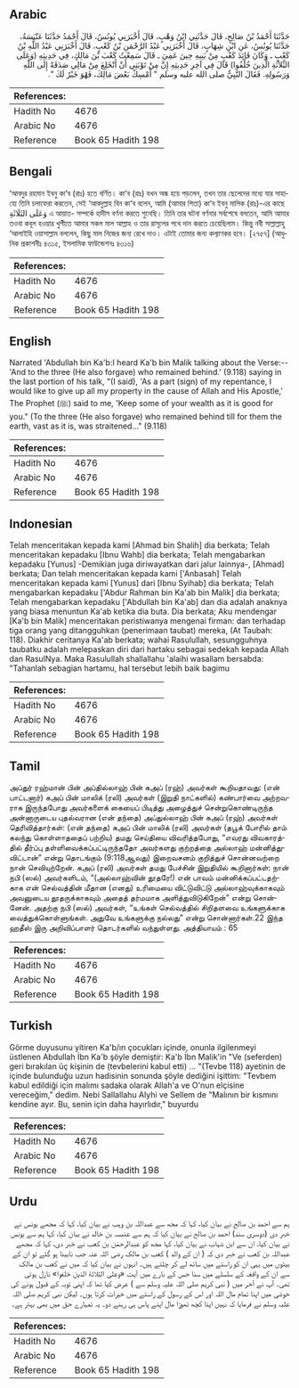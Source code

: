 ## Arabic


<div dir="rtl" lang="ar" style={{fontSize:'larger',backgroundColor:'#f8f9fa',padding:20}}>
حَدَّثَنَا أَحْمَدُ بْنُ صَالِحٍ، قَالَ حَدَّثَنِي ابْنُ وَهْبٍ، قَالَ أَخْبَرَنِي يُونُسُ، قَالَ أَحْمَدُ حَدَّثَنَا عَنْبَسَةُ، حَدَّثَنَا يُونُسُ، عَنِ ابْنِ شِهَابٍ، قَالَ أَخْبَرَنِي عَبْدُ الرَّحْمَنِ بْنُ كَعْبٍ، قَالَ أَخْبَرَنِي عَبْدُ اللَّهِ بْنُ كَعْبٍ ـ وَكَانَ قَائِدَ كَعْبٍ مِنْ بَنِيهِ حِينَ عَمِيَ ـ قَالَ سَمِعْتُ كَعْبَ بْنَ مَالِكٍ، فِي حَدِيثِهِ ‏(‏وَعَلَى الثَّلاَثَةِ الَّذِينَ خُلِّفُوا‏)‏ قَالَ فِي آخِرِ حَدِيثِهِ إِنَّ مِنْ تَوْبَتِي أَنْ أَنْخَلِعَ مِنْ مَالِي صَدَقَةً إِلَى اللَّهِ وَرَسُولِهِ‏.‏ فَقَالَ النَّبِيُّ صلى الله عليه وسلم ‏"‏ أَمْسِكْ بَعْضَ مَالِكَ، فَهْوَ خَيْرٌ لَكَ ‏"‏‏.‏
</div>
<div style={{backgroundColor:'#f8f9fa',padding:20, marginBottom: 10}}><table> <thead> <tr> <th>References:</th> <th></th> </tr> </thead> <tbody><tr><td>Hadith No</td><td>4676</td></tr><tr><td>Arabic No</td><td>4676</td></tr><tr><td>Reference</td><td>Book 65 Hadith 198</td></tr></tbody></table></div>

## Bengali


<div dir="ltr" lang="bn" style={{fontSize:'larger',backgroundColor:'#f8f9fa',padding:20}}>
‘আবদুর রহমান ইবনু কা‘ব (রাঃ) হতে বর্ণিত। কা‘ব (রাঃ) যখন অন্ধ হয়ে পড়লেন, তখন তার ছেলেদের মধ্যে যার সাহায্যে তিনি চলাফেরা করতেন, সেই ‘আবদুল্লাহ বিন কা‘ব বলেন, আমি (আমার পিতা) কা‘ব ইবনু মালিক (রাঃ)-এর কাছে وَعَلَى الثَلَاثَةِ এ আয়াত- সম্পর্কে হাদীস বর্ণনা করতে শুনেছি। তিনি তার ঘটনা বর্ণনার সর্বশেষে বলতেন, আমি আমার তওবা কবূল হওয়ার খুশীতে আমার সকল মাল আল্লাহ ও তার রাসূলের পথে দান করতে চেয়েছিলাম। কিন্তু নবী সাল্লাল্লাহু ‘আলাইহি ওয়াসাল্লাম বললেন, কিছু মাল নিজের জন্য রেখে দাও। এটাই তোমার জন্য কল্যাণকর হবে। [২৭৫৭] (আধুনিক প্রকাশনীঃ ৪৩১৫, ইসলামিক ফাউন্ডেশনঃ ৪৩১৬)
</div>
<div style={{backgroundColor:'#f8f9fa',padding:20, marginBottom: 10}}><table> <thead> <tr> <th>References:</th> <th></th> </tr> </thead> <tbody><tr><td>Hadith No</td><td>4676</td></tr><tr><td>Arabic No</td><td>4676</td></tr><tr><td>Reference</td><td>Book 65 Hadith 198</td></tr></tbody></table></div>

## English


<div dir="ltr" lang="en" style={{fontSize:'larger',backgroundColor:'#f8f9fa',padding:20}}>
Narrated 'Abdullah bin Ka'b:I heard Ka'b bin Malik talking about the Verse:-- 'And to the three (He also forgave) who remained behind.' (9.118) saying in the last portion of his talk, "(I said), 'As a part (sign) of my repentance, I would like to give up all my property in the cause of Allah and His Apostle,' The Prophet (ﷺ) said to me, 'Keep some of your wealth as it is good for you." (To the three (He also forgave) who remained behind till for them the earth, vast as it is, was straitened..." (9.118)
</div>
<div style={{backgroundColor:'#f8f9fa',padding:20, marginBottom: 10}}><table> <thead> <tr> <th>References:</th> <th></th> </tr> </thead> <tbody><tr><td>Hadith No</td><td>4676</td></tr><tr><td>Arabic No</td><td>4676</td></tr><tr><td>Reference</td><td>Book 65 Hadith 198</td></tr></tbody></table></div>

## Indonesian


<div dir="ltr" lang="id" style={{fontSize:'larger',backgroundColor:'#f8f9fa',padding:20}}>
Telah menceritakan kepada kami [Ahmad bin Shalih] dia berkata; Telah menceritakan kepadaku [Ibnu Wahb] dia berkata; Telah mengabarkan kepadaku [Yunus] -Demikian juga diriwayatkan dari jalur lainnya-, [Ahmad] berkata; Dan telah menceritakan kepada kami ['Anbasah] Telah menceritakan kepada kami [Yunus] dari [Ibnu Syihab] dia berkata; Telah mengabarkan kepadaku ['Abdur Rahman bin Ka'ab bin Malik] dia berkata; Telah mengabarkan kepadaku ['Abdullah bin Ka'ab] dan dia adalah anaknya yang biasa menuntun Ka'ab ketika dia buta. Dia berkata; Aku mendengar [Ka'b bin Malik] menceritakan peristiwanya mengenai firman: dan terhadap tiga orang yang ditangguhkan (penerimaan taubat) mereka, (At Taubah: 118). Diakhir ceritanya Ka'ab berkata; wahai Rasulullah, sesungguhnya taubatku adalah melepaskan diri dari hartaku sebagai sedekah kepada Allah dan RasulNya. Maka Rasulullah shallallahu 'alaihi wasallam bersabda: "Tahanlah sebagian hartamu, hal tersebut lebih baik bagimu
</div>
<div style={{backgroundColor:'#f8f9fa',padding:20, marginBottom: 10}}><table> <thead> <tr> <th>References:</th> <th></th> </tr> </thead> <tbody><tr><td>Hadith No</td><td>4676</td></tr><tr><td>Arabic No</td><td>4676</td></tr><tr><td>Reference</td><td>Book 65 Hadith 198</td></tr></tbody></table></div>

## Tamil


<div dir="ltr" lang="ta" style={{fontSize:'larger',backgroundColor:'#f8f9fa',padding:20}}>
அப்துர் ரஹ்மான் பின் அப்தில்லாஹ் பின் கஅப் (ரஹ்) அவர்கள் கூறியதாவது: (என் பாட்டனார்) கஅப் பின் மாலிக் (ரலி) அவர்கள் (இறுதி நாட்களில்) கண்பார்வை அற்றவராக இருந்தபோது அவர்களைக் கையைப் பிடித்து அழைத்துச் சென்றுகொண்டிருந்த அன்னாருடைய புதல்வரான (என் தந்தை) அப்துல்லாஹ் பின் கஅப் (ரஹ்) அவர்கள் தெரிவித்தார்கள்: (என் தந்தை) கஅப் பின் மாலிக் (ரலி) அவர்கள் (தபூக் போரில் தாம் கலந்து கொள்ளாததைப் பற்றிய) தமது செய்தியை விவரித்தபோது, “எவரது விவகாரத்தில் தீர்ப்பு தள்ளிவைக்கப்பட்டிருந்ததோ அவர்களது குற்றத்தை அல்லாஹ் மன்னித்துவிட்டான்” என்று தொடங்கும் (9:118ஆவது) இறைவசனம் குறித்துச் சொன்னவற்றை நான் செவியுற்றேன். கஅப் (ரலி) அவர்கள் தமது பேச்சின் இறுதியில் கூறினார்கள்: நான் நபி (ஸல்) அவர்களிடம், “(அல்லாஹ்வின் தூதரே!) என் பாவம் மன்னிக்கப்பட்டதற்காக என் செல்வத்தின் மீதான (எனது) உரிமையை விட்டுவிட்டு அல்லாஹ்வுக்காகவும் அவனுடைய தூதருக்காகவும் அதைத் தர்மமாக அளித்துவிடுகிறேன்” என்று சொன்னேன். அதற்கு நபி (ஸல்) அவர்கள், “உங்கள் செல்வத்தில் சிறிதளவை உங்களுக்காக வைத்துக்கொள்ளுங்கள். அதுவே உங்களுக்கு நல்லது” என்று சொன்னார்கள்.22 இந்த ஹதீஸ் இரு அறிவிப்பாளர் தொடர்களில் வந்துள்ளது. அத்தியாயம் : 65
</div>
<div style={{backgroundColor:'#f8f9fa',padding:20, marginBottom: 10}}><table> <thead> <tr> <th>References:</th> <th></th> </tr> </thead> <tbody><tr><td>Hadith No</td><td>4676</td></tr><tr><td>Arabic No</td><td>4676</td></tr><tr><td>Reference</td><td>Book 65 Hadith 198</td></tr></tbody></table></div>

## Turkish


<div dir="ltr" lang="tr" style={{fontSize:'larger',backgroundColor:'#f8f9fa',padding:20}}>
Görme duyusunu yitiren Ka'b/ın çocukları içinde, onunla ilgilenmeyi üstlenen Abdullah İbn Ka'b şöyle demiştir: Ka'b İbn Malik'in "Ve (seferden) geri bırakılan üç kişinin de (tevbelerini kabul etti) ... "(Tevbe 118) ayetinin de içinde bulunduğu uzun hadisinin sonunda şöyle dediğini işittim: "Tevbem kabul edildiği için malımı sadaka olarak Allah'a ve O'nun elçisine vereceğim," dedim. Nebi Sallallahu Alyhi ve Sellem de "Malının bir kısmını kendine ayır. Bu, senin için daha hayırlıdır," buyurdu
</div>
<div style={{backgroundColor:'#f8f9fa',padding:20, marginBottom: 10}}><table> <thead> <tr> <th>References:</th> <th></th> </tr> </thead> <tbody><tr><td>Hadith No</td><td>4676</td></tr><tr><td>Arabic No</td><td>4676</td></tr><tr><td>Reference</td><td>Book 65 Hadith 198</td></tr></tbody></table></div>

## Urdu


<div dir="rtl" lang="ur" style={{fontSize:'larger',backgroundColor:'#f8f9fa',padding:20}}>
ہم سے احمد بن صالح نے بیان کیا، کہا کہ مجھ سے عبداللہ بن وہب نے بیان کیا، کہا کہ مجھے یونس نے خبر دی (دوسری سند) احمد بن صالح نے بیان کیا کہ ہم سے عنبسہ بن خالد نے بیان کیا، کہا ہم سے یونس نے بیان کیا، ان سے ابن شہاب نے بیان کیا، کہا مجھ کو عبدالرحمٰن بن کعب نے خبر دی، کہا کہ مجھے عبداللہ بن کعب نے خبر دی کہ ( ان کے والد ) کعب بن مالک رضی اللہ عنہ جب نابینا ہو گئے تو ان کے بیٹوں میں یہی ان کو راستے میں ساتھ لے کر چلتے ہیں۔ انہوں نے بیان کیا کہ میں نے کعب بن مالک سے ان کے واقعہ کے سلسلے میں سنا جس کے بارے میں آیت «وعلى الثلاثة الذين خلفوا‏» نازل ہوئی تھی۔ آپ نے آخر میں ( نبی کریم صلی اللہ علیہ وسلم سے ) عرض کیا تھا کہ اپنی توبہ کے قبول ہونے کی خوشی میں اپنا تمام مال اللہ اور اس کے رسول کے راستے میں خیرات کرتا ہوں۔ لیکن نبی کریم صلی اللہ علیہ وسلم نے فرمایا کہ نہیں اپنا کچھ تھوڑا مال اپنے پاس ہی رہنے دو۔ یہ تمہارے حق میں بھی بہتر ہے۔
</div>
<div style={{backgroundColor:'#f8f9fa',padding:20, marginBottom: 10}}><table> <thead> <tr> <th>References:</th> <th></th> </tr> </thead> <tbody><tr><td>Hadith No</td><td>4676</td></tr><tr><td>Arabic No</td><td>4676</td></tr><tr><td>Reference</td><td>Book 65 Hadith 198</td></tr></tbody></table></div>